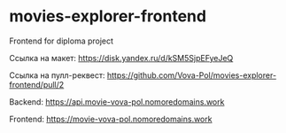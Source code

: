 # movies-explorer-frontend

Frontend for diploma project

Ссылка на макет:
https://disk.yandex.ru/d/kSM5SjpEFyeJeQ

Ссылка на пулл-реквест:
https://github.com/Vova-Pol/movies-explorer-frontend/pull/2

Backend:
https://api.movie-vova-pol.nomoredomains.work

Frontend:
https://movie-vova-pol.nomoredomains.work
